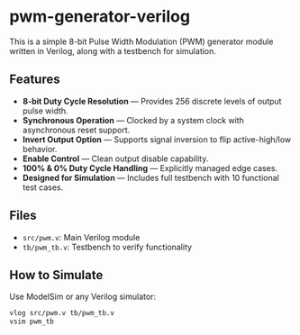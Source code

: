 # pwm-generator-verilog

This is a simple 8-bit Pulse Width Modulation (PWM) generator module written in Verilog, along with a testbench for simulation.

## Features
- **8-bit Duty Cycle Resolution** — Provides 256 discrete levels of output pulse width.
- **Synchronous Operation** — Clocked by a system clock with asynchronous reset support.
- **Invert Output Option** — Supports signal inversion to flip active-high/low behavior.
- **Enable Control** — Clean output disable capability.
- **100% & 0% Duty Cycle Handling** — Explicitly managed edge cases.
- **Designed for Simulation** — Includes full testbench with 10 functional test cases.

## Files
- `src/pwm.v`: Main Verilog module
- `tb/pwm_tb.v`: Testbench to verify functionality

## How to Simulate
Use ModelSim or any Verilog simulator:

```sh
vlog src/pwm.v tb/pwm_tb.v
vsim pwm_tb
